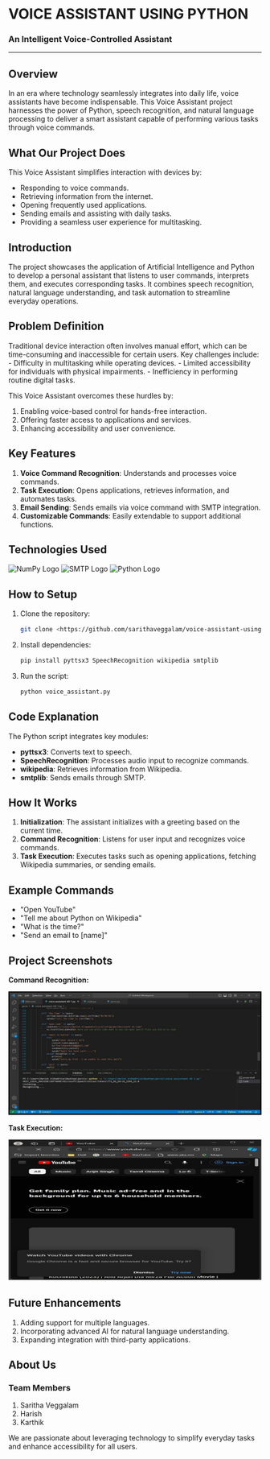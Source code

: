 <!-- PROJECT TITLE -->
<div>
  <h1 style="bold">
    VOICE ASSISTANT USING PYTHON
  </h1>

  <h3>
    An Intelligent Voice-Controlled Assistant
  </h3>
  <hr>
</div>

<h2>Overview</h2>
In an era where technology seamlessly integrates into daily life, voice assistants have become indispensable. This Voice Assistant project harnesses the power of Python, speech recognition, and natural language processing to deliver a smart assistant capable of performing various tasks through voice commands.

<h2>What Our Project Does</h2>

This Voice Assistant simplifies interaction with devices by:
- Responding to voice commands.
- Retrieving information from the internet.
- Opening frequently used applications.
- Sending emails and assisting with daily tasks.
- Providing a seamless user experience for multitasking.

<h2>Introduction</h2>
The project showcases the application of Artificial Intelligence and Python to develop a personal assistant that listens to user commands, interprets them, and executes corresponding tasks. It combines speech recognition, natural language understanding, and task automation to streamline everyday operations.

<h2>Problem Definition</h2>
Traditional device interaction often involves manual effort, which can be time-consuming and inaccessible for certain users. Key challenges include:
- Difficulty in multitasking while operating devices.
- Limited accessibility for individuals with physical impairments.
- Inefficiency in performing routine digital tasks.

This Voice Assistant overcomes these hurdles by:
1. Enabling voice-based control for hands-free interaction.
2. Offering faster access to applications and services.
3. Enhancing accessibility and user convenience.

<h2>Key Features</h2>

1. **Voice Command Recognition**: Understands and processes voice commands.
2. **Task Execution**: Opens applications, retrieves information, and automates tasks.
3. **Email Sending**: Sends emails via voice command with SMTP integration.
4. **Customizable Commands**: Easily extendable to support additional functions.

<h2>Technologies Used</h2>

<div class="flex">
  <img src="https://upload.wikimedia.org/wikipedia/commons/3/31/NumPy_logo_2020.svg" alt="NumPy Logo" width="180">
  <img src="https://www.smtp.com/wp-content/uploads/2021/01/Smtp-logo-type.svg" alt="SMTP Logo" width="180">
  <img src="https://upload.wikimedia.org/wikipedia/commons/c/c3/Python-logo-notext.svg" alt="Python Logo" width="100">
</div>

<h2>How to Setup</h2>

1. Clone the repository:
   ```bash
   git clone <https://github.com/sarithaveggalam/voice-assistant-using-python.git>
   ```
2. Install dependencies:
   ```bash
   pip install pyttsx3 SpeechRecognition wikipedia smtplib
   ```
3. Run the script:
   ```bash
   python voice_assistant.py
   ```

<h2>Code Explanation</h2>

The Python script integrates key modules:
- **pyttsx3**: Converts text to speech.
- **SpeechRecognition**: Processes audio input to recognize commands.
- **wikipedia**: Retrieves information from Wikipedia.
- **smtplib**: Sends emails through SMTP.

<h2>How It Works</h2>

1. **Initialization**: The assistant initializes with a greeting based on the current time.
2. **Command Recognition**: Listens for user input and recognizes voice commands.
3. **Task Execution**: Executes tasks such as opening applications, fetching Wikipedia summaries, or sending emails.

<h2>Example Commands</h2>

- "Open YouTube"
- "Tell me about Python on Wikipedia"
- "What is the time?"
- "Send an email to [name]"

<h2>Project Screenshots</h2>

**Command Recognition:**

![Image](Images/command_recognition.jpeg)


**Task Execution:**


![Image](Images/task_execution.jpeg)

<h2>Future Enhancements</h2>

1. Adding support for multiple languages.
2. Incorporating advanced AI for natural language understanding.
3. Expanding integration with third-party applications.

<h2>About Us</h2>

### Team Members
1. Saritha Veggalam
2. Harish
3. Karthik

We are passionate about leveraging technology to simplify everyday tasks and enhance accessibility for all users.
